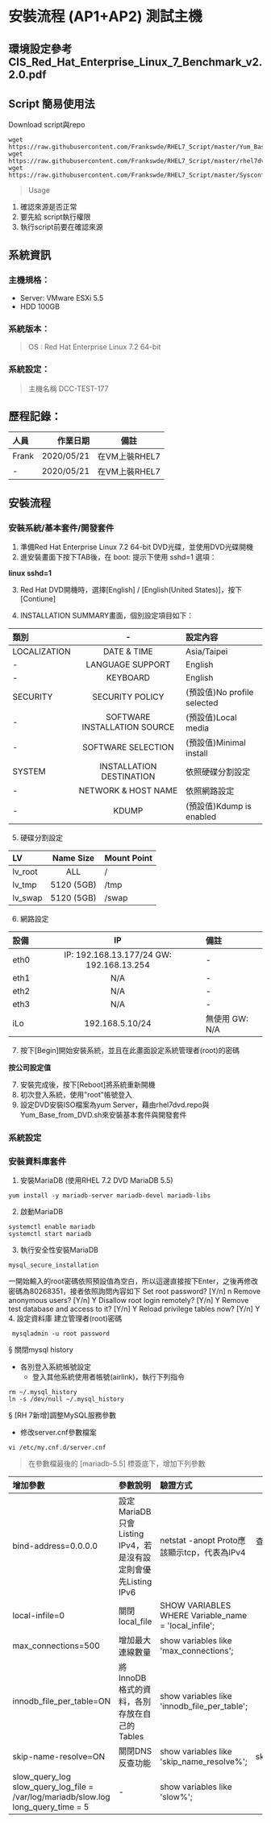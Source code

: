 # 安裝流程 (AP1+AP2) 測試主機

## 環境設定參考 CIS_Red_Hat_Enterprise_Linux_7_Benchmark_v2.2.0.pdf

## Script 簡易使用法
Download script與repo
```
wget https://raw.githubusercontent.com/Frankswde/RHEL7_Script/master/Yum_Base_from_DVD.sh
wget https://raw.githubusercontent.com/Frankswde/RHEL7_Script/master/rhel7dvd.repo
wget https://raw.githubusercontent.com/Frankswde/RHEL7_Script/master/Sysconfig.sh
```

> Usage
1. 確認來源是否正常
2. 要先給 script執行權限
3. 執行script前要在確認來源




## 系統資訊
### 主機規格：
- Server:	VMware ESXi 5.5
- HDD	100GB

### 系統版本：
> OS :	Red Hat Enterprise Linux 7.2 64-bit

### 系統設定：
>  主機名稱	DCC-TEST-177
 	
## 歷程記錄：


|人員|作業日期|備註|
| :-------- | --------:| :--: |
|Frank|2020/05/21|在VM上裝RHEL7|	
|-|2020/05/21|在VM上裝RHEL7|資料庫設定/系統環境|


## 安裝流程

	
### 安裝系統/基本套件/開發套件
1. 準備Red Hat Enterprise Linux 7.2 64-bit DVD光碟，並使用DVD光碟開機
2. 進安裝畫面下按下TAB後，在 boot: 提示下使用 sshd=1 選項：

**linux sshd=1** 

3. Red Hat DVD開機時，選擇[English] / [English(United States)]，按下[Contiune]

4. INSTALLATION SUMMARY畫面，個別設定項目如下：

|類別	| - |	設定內容|
|:-|:-:|:-|
LOCALIZATION|DATE & TIME|	Asia/Taipei|	
-|LANGUAGE SUPPORT|English|	
-|KEYBOARD|English|
SECURITY|SECURITY POLICY|(預設值)No profile selected|
-|SOFTWARE	INSTALLATION SOURCE	|(預設值)Local media	|
-|SOFTWARE SELECTION|	(預設值)Minimal install|
|SYSTEM	|INSTALLATION DESTINATION	|依照硬碟分割設定|	
-|NETWORK & HOST NAME|	依照網路設定	|
-|KDUMP	|(預設值)Kdump is enabled|

5. 硬碟分割設定

LV |Name	Size	|Mount Point|
|:-|:-:|:-|
lv_root	|ALL|	/|
lv_tmp	|5120 (5GB)	|/tmp|
lv_swap	|5120 (5GB)	|/swap|

6. 網路設定
		
設備|IP|備註|
|:-|:-:|:-|
eth0	|IP: 192.168.13.177/24		GW: 192.168.13.254|-
eth1	|N/A|-
eth2	|N/A|-	
eth3	|N/A|-	
iLo	|192.168.5.10/24|	無使用	GW: N/A|

7. 按下[Begin]開始安裝系統，並且在此畫面設定系統管理者(root)的密碼

**按公司設定值**

7. 安裝完成後，按下[Reboot]將系統重新開機
8. 初次登入系統，使用"root"帳號登入
9. 設定DVD安裝ISO檔案為yum Server，藉由rhel7dvd.repo與Yum_Base_from_DVD.sh來安裝基本套件與開發套件

### 系統設定



### 安裝資料庫套件
1. 安裝MariaDB (使用RHEL 7.2 DVD MariaDB 5.5)
```
yum install -y mariadb-server mariadb-devel mariadb-libs
```
2. 啟動MariaDB
```
systemctl enable mariadb
systemctl start mariadb
```
3. 執行安全性安裝MariaDB
```
mysql_secure_installation
```
一開始輸入的root密碼依照預設值為空白，所以這邊直接按下Enter，之後再修改密碼為80268351，接者依照詢問內容如下
	Set root password? [Y/n] n
	Remove anonymous users? [Y/n] Y
	Disallow root login remotely? [Y/n] Y
	Remove test database and access to it? [Y/n] Y
	Reload privilege tables now? [Y/n] Y
4. 設定資料庫
建立管理者(root)密碼 
```
 mysqladmin -u root password 

```
§ 關閉mysql history
- 各別登入系統帳號設定
  -  登入其他系統使用者帳號(airlink)，執行下列指令

```
rm ~/.mysql_history
ln -s /dev/null ~/.mysql_history
```

§ [RH 7新增]調整MySQL服務參數
- 修改server.cnf參數檔案
```
vi /etc/my.cnf.d/server.cnf
```

> 在參數檔最後的 [mariadb-5.5] 標簽底下，增加下列參數

|增加參數|參數說明|驗證方式|預期結果|
|:-|:-|:--|:--:|
bind-address=0.0.0.0|	設定MariaDB只會Listing IPv4，若是沒有設定則會優先Listing IPv6|netstat -anopt	Proto應該顯示tcp，代表為IPv4|查看Proto欄位是tcp或是tcp6|
local-infile=0|關閉local_file|SHOW VARIABLES WHERE Variable_name = 'local_infile';|	Valus=OFF|
|max_connections=500|增加最大連線數量	|show variables like 'max_connections';	|Valus=500 |      
innodb_file_per_table=ON	|將InnoDB格式的資料，各別存放在自己的Tables|	show variables like 'innodb_file_per_table';|	Valus=ON|
skip-name-resolve=ON|	關閉DNS反查功能	|show variables like 'skip_name_resolve%';|	skip_name_resolve=ON|
slow_query_log		slow_query_log_file = /var/log/mariadb/slow.log			long_query_time = 5|-| show variables like 'slow%';	|-|